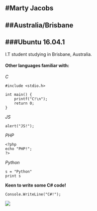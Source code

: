 #Marty Jacobs        
--- 
##Australia/Brisbane  
--- 
###Ubuntu 16.04.1 
--- 

I.T student studying in Brisbane, Australia. 

#### Other languages familiar with:

*C*

```
#include <stdio.h>

int main() {
    printf("C!\n");    
    return 0;
}
```
 
*JS*

```
alert("JS!");
```
 
*PHP*

```
<?php 
echo "PHP!";
?>
``` 

*Python*

```
s = "Python"
print s 
```  

**Keen to write some C# code!**

```
Console.WriteLine("C#!");
```



![](http://1.bp.blogspot.com/-aQDfNZ3zCOM/U2ok-CcfCmI/AAAAAAAAAmY/SMdYir_cSF0/s1600/happy-coding.gif)


